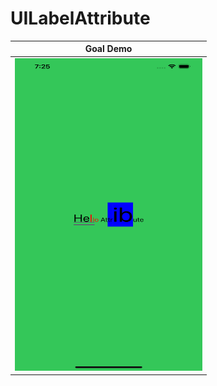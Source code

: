 # UILabelAttribute

|  Goal Demo                |
|:-------------------------:|
<img src=img/demo.png width="300" height="500">  |
